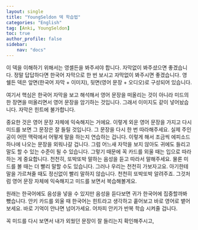 ```yaml
---
layout: single
title: "YoungSeldon 덱 학습법"
categories: "English"
tag: [Anki, YoungSeldon]
toc: true
author_profile: false
sidebar:
    nav: "docs"
---
```

이 덱을 이해하기 위해서는 영셸든을 봐주셔야 합니다. 자막없이 봐주셨으면 좋겠습니다. 정말 답답하다면 한국어 자막으로 한 번 보시고 자막없이 봐주시면 좋겠습니다. 영 쉘든 덱은 앞면(한국어 자막 + 이미지), 뒷면(영어 문장 + 오디오)로 구성되어 있습니다. 

여기서 핵심은 한국어 자막을 보고 해석해서 영어 문장을 떠올리는 것이 아니라 미드의 한 장면을 떠올리면서 영어 문장을 암기하는 것입니다. 그래서 이미지도 같이 넣어놨습니다. 자막은 힌트에 불가합니다. 

중요한 것은 영어 문장 자체에 익숙해지는 거에요. 
이렇게 외운 영어 문장을 가지고 다시 미드를 보면 그 문장은 잘 들릴 것입니다. 그 문장을 다시 한 번 따라해주세요. 실제 주인공이 어떤 맥락에서 어떻게 말을 하는지 연습하는 겁니다. 
이렇게 해서 조금씩 에피소드 하나에 나오는 문장을 외워나갈 겁니다. 그럼 어느새 자막을 보지 않아도 귀에도 들리고 말도 할 수 있는 수준이 될 수 있습니다. 
그렇기 때문에 꼭 카드를 외울 때는 입으로 따라하는 게 중요합니다. 천천히, 또박또박 말하는 음성을 듣고 따라서 말해주세요. 물론 미드를 볼 때는 더 빨리 말할 수도 있습니다. 그러나 우리는 천천히 가보자고요. 아기한테 말을 가르쳐줄 때도 정신없이 빨리 말하지 않습니다. 천천히 또박또박 알려주죠. 그것처럼 영어 문장 자체에 익숙해지고 미드를 보면서 복습해볼게요. 

원래는 한국어에도 음성을 넣을 수 있지만 음성을 듣다보면 귀가 한국어에 집중할까봐 뺐습니다. 안키 카드를 외울 때 한국어는 힌트라고 생각하고 훝어보고 바로 영어로 뱉어보세요. 바로 기억이 안나면 넘어가세요. 어차피 안키가 반복 학습 시켜줄 겁니다. 

꼭 미드를 다시 보면서 내가 외웠던 문장이 잘 들리는지 확인해주시고, 